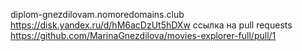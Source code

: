 diplom-gnezdilovam.nomoredomains.club
https://disk.yandex.ru/d/hM6acDzUt5hDXw
ссылка на pull requests
https://github.com/MarinaGnezdilova/movies-explorer-full/pull/1


